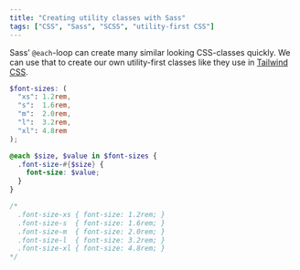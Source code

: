 ```yaml
---
title: "Creating utility classes with Sass"
tags: ["CSS", "Sass", "SCSS", "utility-first CSS"]
---
```

Sass’ `@each`-loop can create many similar looking CSS-classes quickly. We can use that to create our own utility-first classes like they use in [Tailwind CSS](https://tailwindcss.com).

```scss
$font-sizes: (
  "xs": 1.2rem,
  "s":  1.6rem,
  "m":  2.0rem,
  "l":  3.2rem,
  "xl": 4.8rem
);

@each $size, $value in $font-sizes {
  .font-size-#{$size} {
    font-size: $value;
  }
}

/*
  .font-size-xs { font-size: 1.2rem; }
  .font-size-s  { font-size: 1.6rem; }
  .font-size-m  { font-size: 2.0rem; }
  .font-size-l  { font-size: 3.2rem; }
  .font-size-xl { font-size: 4.8rem; }
*/
```
